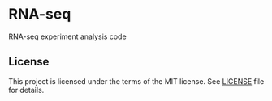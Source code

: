 # RNA-seq
RNA-seq experiment analysis code

## License
This project is licensed under the terms of the MIT license. See [LICENSE](LICENSE) file for details.
